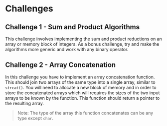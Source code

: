 # Challenges

## Challenge 1 - Sum and Product Algorithms

This challenge involves implementing the sum and product reductions on an array or memory block of integers. As a bonus challenge, try and make the algorithms more generic and work with any binary operator.

## Challenge 2 - Array Concatenation

In this challenge you have to implement an array concatenation function. This should join two arrays of the same type into a single array, similar to `strcat()`. You will need to allocate a new block of memory and in order to store the concatenated arrays which will requires the sizes of the two input arrays to be known by the function. This function should return a pointer to the resulting array.

> Note: The type of the array this function concatenates can be any type except `char`.